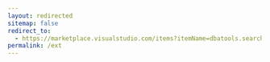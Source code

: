 ```yaml
---
layout: redirected
sitemap: false
redirect_to:
  - https://marketplace.visualstudio.com/items?itemName=dbatools.search
permalink: /ext
---
```

